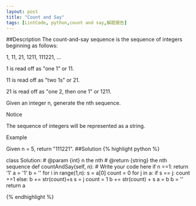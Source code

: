 ```yaml
---
layout: post
title: "Count and Say"
tags: [LintCode, python,count and say,解题报告]
---
```

##Description
The count-and-say sequence is the sequence of integers beginning as follows:

1, 11, 21, 1211, 111221, ...

1 is read off as "one 1" or 11.

11 is read off as "two 1s" or 21.

21 is read off as "one 2, then one 1" or 1211.

Given an integer n, generate the nth sequence.

Notice

The sequence of integers will be represented as a string.

Example

Given n = 5, return "111221".
##Solution
{% highlight python %}

class Solution:
    # @param {int} n the nth
    # @return {string} the nth sequence
    def countAndSay(self, n):
        # Write your code here
        if n ==1:
            return '1'
        a = '1'
        b = ''
        for i in range(1,n):
            s = a[0]
            count = 0
            for j in a:
                if s == j:
                    count +=1
                else:
                    b += str(count)+s
                    s = j
                    count = 1
            b += str(count) + s
            a = b
            b = ''
        return a

{% endhighlight %}
